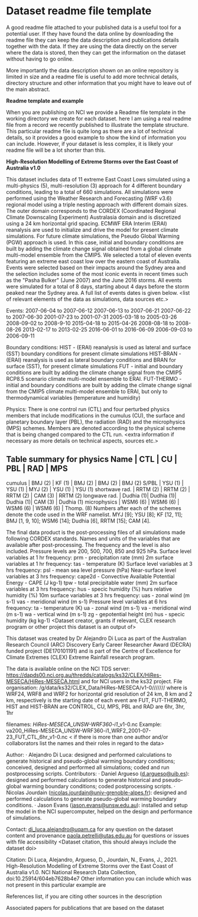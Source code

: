 # Dataset readme file template

A good readme file attached to your published data is a useful tool for a potential user. If they have found the data online by downloading the readme file they can keep the data description and publications details together with the data. If they are using the data directly on the server where the data is stored, then they can get the information on the dataset without having to go online.

More importantly the data description shown on an online repository is limited in size and a readme file is useful to add more technical details, directory structure and other information that you might have to leave out of the main abstract.

**Readme template and example**

When you are publishing on NCI we provide a Readme file template in the working directory we create for each dataset. here I am using a real readme file from a record we recently published to illustrate the template structure. This particular readme file is quite long as there are a lot of technical details, so it provides a good example to show the kind of information you can include. However, if your dataset is less complex, it is likely your readme file will be a lot shorter than this.

<Dataset title and version>

**High-Resolution Modelling of Extreme Storms over the East Coast of Australia v1.0**
 <Abstract usually the same as published record>

This dataset includes data of 11 extreme East Coast Lows simulated using a multi-physics (5), multi-resolution (3) approach for 4 different boundary conditions, leading to a total of 660 simulations. All simulations were performed using the Weather Research and Forecasting (WRF v3.6) regional model using a triple nesting approach with different domain sizes.
The outer domain corresponds to the CORDEX (Coordinated Regional Climate Downscaling Experiment) Australasia domain and is discretized using a 24 km horizontal grid spacing.
ECMWF ERA Interim (ERAI) reanalysis are used to initialize and drive the model for present climate simulations. For future climate simulations, the Pseudo Global Warming (PGW) approach is used. In this case, initial and boundary conditions are built by adding the climate change signal obtained from a global climate multi-model ensemble from the CMIP5.
We selected a total of eleven events featuring an extreme east coast low over the eastern coast of Australia. Events were selected based on their impacts around the Sydney area and the selection includes some of the most iconic events in recent times such as the "Pasha Bulker" (June 2007) and the June 2016 storms. All events were simulated for a total of 8 days, starting about 4 days before the storm peaked near the Sydney area. A full list of events dates is given below. 
<list of relevant elements of the data as simulations,  data sources etc.>

Events:
2007-06-04 to 2007-06-12
2007-06-13 to 2007-06-21
2007-06-22 to 2007-06-30
2001-07-23 to 2001-07-31
2005-03-18 to 2005-03-26
2008-09-02 to 2008-9-10
2015-04-18 to 2015-04-26
2008-08-18 to 2008-08-26
2013-02-17 to 2013-02-25
2016-06-01 to 2016-06-09
2006-09-03 to 2006-09-11

Boundary conditions:
    HIST - (ERAI) reanalysis is used as lateral and surface (SST) boundary conditions for present climate simulations
    HIST-BRAN - (ERAI) reanalysis is used as lateral boundary conditions and BRAN for surface (SST), for present climate simulations
        FUT - initial and boundary conditions are built by adding the climate change signal from the CMIP5 RCP8.5 scenario climate multi-model ensemble to ERAI.
        FUT-THERMO - initial and boundary conditions are built by adding the climate change signal from the CMIP5 climate multi-model ensemble to ERAI, but only to thermodynamical variables (temperature and humidity) 

Physics:
There is one control run (CTL) and four perturbed physics members that include modifications in the cumulus (CU), the surface and planetary boundary layer (PBL), the radiation (RAD) and the microphysics (MPS) schemes. Members are denoted according to the physical scheme that is being changed compared to the CTL run. 
<extra information if necessary as more details on technical aspects, sources etc.> 

Table summary for physics
Name           |   CTL     |   CU      |   PBL     |   RAD    |  MPS
--------------------------------------------------------------------------
cumulus        | BMJ (2)   | KF (1)    | BMJ (2)   | BMJ (2)  | BMJ (2)
S/PBL          | YSU (1)   | YSU (1)   | MYJ (2)   | YSU (1)  | YSU (1)
shortwave rad. | RRTM (2)  | RRTM (2)  | RRTM (2)  | CAM (3)  | RRTM (2)
longwave rad.  | Dudhia (1)| Dudhia (1)| Dudhia (1)| CAM (3)  | Dudhia (1)
microphysics   | WSM6 (6)  | WSM6 (6)  | WSM6 (6)  | WSM6 (6) | Thomp. (8)
Numbers after each of the schemes denote the code used in the WRF namelist.
MYJ [9]; YSU [8]; KF [12, 11]; BMJ [1, 9, 10]; WSM6 [14]; Dudhia [6], RRTM
[15]; CAM [4].
<variables list> 

 The final data product is the post-processing files of all simulations made following CORDEX standards.
Names and units of the variables that are available after post-processing. The frequency and the level is also included. Pressure levels are 200, 500, 700, 850 and 925 hPa.
Surface level variables at 1 hr frequency:
   prm - precipitation rate (mm)
2m surface variables at 1 hr frequency:
   tas - temperature (K)
Surface level variables at 3 hrs frequency:
   psl - mean sea level pressure (hPa)
Near-surface level variables at 3 hrs frequency:
   cape2d - Convective Available Potential Energy - CAPE (J kg-1)
   tpw - total precipitable water (mm)
2m surface variables at 3 hrs frequency:
   hus - specic humidity (%) 
   hurs relative humidity (%)
10m surface variables at 3 hrs frequency:
   uas - zonal wind (m s-1) 
   vas - meridional wind (m s-1)
Pressure level variables at 6 hrs frequency:
   ta - temperature (K)
   ua - zonal wind (m s-1)
   va - meridional wind (m s-1)
   wa - vertical wind (m s-1)
   zg - gepotential height (m)
   hus - specic humidity (kg kg-1)
<Dataset creator, grants if relevant, CLEX research program or other project this dataset is an output of> 

This dataset was created by Dr Alejandro Di Luca as part of the Australian Research Council (ARC) Discovery Early Career Researcher Award (DECRA) funded project (DE170101191) and is part of the Centre of Excellence for Climate Extremes (CLEX) Extreme Rainfall research program.
<where to find the data online and how the data is organised on the server>

The data is available online on the NCI TDS server:
  https://dapds00.nci.org.au/thredds/catalogs/ks32/CLEX/HiRes-MESECA/HiRes-MESECA.html
and for NCI users in the ks32 project.
File organisation:
  /g/data/ks32/CLEX_Data/HiRes-MESECA/v1-0/<resolution>/<event>/<boundary conditions>/<physics>/<frequency>/<variable>/<files>
where
    <resolution> is WRF24, WRF8 and WRF2 for horizontal grid resolution of 24 km, 8 km and 2 km, respectively 
    <event> is the starting date of each event
    <boundary conditions> are FUT, FUT-THERMO, HIST and HIST-BRAN
    <physics> are CONTROL, CU, MPS, PBL and RAD 
    <frequency> are 6hr, 3hr, 1hr
 
filenames:
   <variable>_HiRes-MESECA_UNSW-WRF360-i1_<resolution>_<event>_<boundary conditions>_<physics>_<frequency>_v1-0.nc
Example: va200_HiRes-MESECA_UNSW-WRF360-i1_WRF2_2001-07-23_FUT_CTL_6hr_v1-0.nc
 < if there is more than one author and/or collaborators list the names and their roles in regard to the data>

Author:
 · Alejandro Di Luca: designed and performed calculations to generate historical and pseudo-global warming boundary conditions; conceived, designed and performed all simulations; coded and run postprocessing scripts.
Contributors:
·        Daniel Argueso (d.argueso@uib.es): designed and performed calculations to generate historical and pseudo-global warming boundary conditions; coded postprocessing scripts.
·        Nicolas Jourdain (nicolas.jourdain@univ-grenoble-alpes.fr): designed and performed calculations to generate pseudo-global warming boundary conditions.
·        Jason Evans (jason.evans@unsw.edu.au): installed and setup the model in the NCI supercomputer, helped on the design and performance of simulations.
<Main contact, if relevant specify a contact for scientific questions and one for file access>

Contact: di_luca.alejandro@uqam.ca for any question on the dataset content and provenance
         paola.petrelli@utas.edu.au for questions or issues with file accessibility
<Dataset citation, this should always include the dataset doi> 

Citation: 
    Di Luca, Alejandro, Argueso, D., Jourdain, N., Evans, J., 2021. High-Resolution Modelling of Extreme Storms over the East Coast of Australia v1.0. NCI National Research Data Collection, doi:10.25914/604eb7628b4e7
Other information you can include which was not present in this particular example are

References list, if you are citing other sources in the description

Associated papers for publications that are based on the dataset


